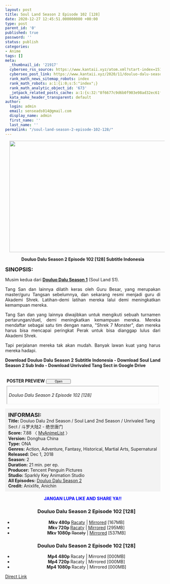 ```yaml
---
layout: post
title: Soul Land Season 2 Episode 102 [128]
date: 2020-12-27 12:45:51.000000000 +00:00
type: post
parent_id: '0'
published: true
password: ''
status: publish
categories:
- Anime
tags: []
meta:
  _thumbnail_id: '21917'
  cyberseo_rss_source: https://www.kantaii.xyz/atom.xml?start-index=151&max-results=150
  cyberseo_post_link: https://www.kantaii.xyz/2020/11/douluo-dalu-season-2-episode-102-128.html
  rank_math_news_sitemap_robots: index
  rank_math_robots: a:1:{i:0;s:5:"index";}
  rank_math_analytic_object_id: '673'
  _jetpack_related_posts_cache: a:1:{s:32:"8f6677c9d6b0f903e98ad32ec61f8deb";a:2:{s:7:"expires";i:1650288597;s:7:"payload";a:0:{}}}
  kata_make_header_transparent: default
author:
  login: admin
  email: senseads014@gmail.com
  display_name: admin
  first_name: ''
  last_name: ''
permalink: "/soul-land-season-2-episode-102-128/"
---
```

<div class="separator" style="clear: both; text-align: center;"><a href="https://1.bp.blogspot.com/-2rXKUZvIHYA/X54-l_1WUkI/AAAAAAAADQQ/4x6lxIemoeYlviybSsA39AgUDNDZpRWbACLcBGAsYHQ/s1362/Soul%2BLand%2BS2%2B-%2B102%2Bb.jpg" style="margin-left: 1em; margin-right: 1em;"><img border="0" data-original-height="765" data-original-width="1362" height="360" src="{{ site.baseurl }}/assets/2020/12/Soul%2BLand%2BS2%2B-%2B102%2Bb.jpg" width="640" /></a></div>
<p>
<div style="text-align: center;"><b>Douluo Dalu Season 2 Episode 102 [128] Subtitle Indonesia</b></p>
</div>
<p><b><span style="font-size: large;">SINOPSIS:</span></b>
<div style="text-align: justify;">Musim kedua dari <b><a href="http://www.kantaii.web.id/2018/12/douluo-dalu-season-i-batch.html" target="_blank" rel="noopener">Douluo Dalu Season 1</a></b> (Soul Land S1).</p>
<p>Tang San dan lainnya dilatih keras oleh Guru Besar, yang merupakan master/guru Tangsan sebelumnya, dan sekarang resmi menjadi guru di Akademi Shrek. Latihan-demi latihan mereka lalui demi meningkatkan kemampuan mereka.</p>
<p>Tang San dan yang lainnya diwajibkan untuk mengikuti sebuah turnamen pertarungan/duel, demi meningkatkan kemampuan mereka. Mereka mendaftar sebagai satu tim dengan nama, "Shrek 7 Monster", dan mereka harus bisa mencapai peringkat Perak untuk bisa dianggap lulus dari Akademi Shrek.</p>
<p>Tapi perjalanan mereka tak akan mudah. Banyak lawan kuat yang harus mereka hadapi.</p>
<p><b>Download Douluo Dalu Season 2 Subtitle Indonesia - Download Soul Land Season 2 Sub Indo - Download Unrivaled Tang Sect in Google Drive</b></div>
<p><a name="more"></a>
<div>
<div style="margin: 5px;">
<div class="smallfont" style="margin-bottom: 2px;"><span style="font-weight: bold;"><br />POSTER PREVIEW</span><input onclick="if (this.parentNode.parentNode.getElementsByTagName('div')[1].getElementsByTagName('div')[0].style.display != '') { this.parentNode.parentNode.getElementsByTagName('div')[1].getElementsByTagName('div')[0].style.display = ''; this.innerText = ''; this.value = ' Close..'; } else { this.parentNode.parentNode.getElementsByTagName('div')[1].getElementsByTagName('div')[0].style.display = 'none'; this.innerText = ''; this.value = ' Clik Here'; }" style="font-size: 10px; margin: 5px; padding: 0px; width: 80px;" type="button" value="Open" /></div>
<div class="alt2" style="border: 1px inset; margin: 0px; padding: 6px;">
<div style="display: none;">
<div class="separator" style="clear: both; text-align: center;"><a href="https://1.bp.blogspot.com/-T2y_8dH_ka0/X54-l_TmuaI/AAAAAAAADQM/pG1aHtVepU057LZoevrO_zVezo0l9cr4QCLcBGAsYHQ/s1361/Soul%2BLand%2BS2%2B-%2B102%2Ba.jpg" style="margin-left: 1em; margin-right: 1em;"><img border="0" data-original-height="765" data-original-width="1361" height="360" src="{{ site.baseurl }}/assets/2020/12/Soul%2BLand%2BS2%2B-%2B102%2Ba.jpg" width="640" /></a></div>
<p>
<div class="separator" style="clear: both; text-align: center;"><a href="https://1.bp.blogspot.com/-2rXKUZvIHYA/X54-l_1WUkI/AAAAAAAADQQ/4x6lxIemoeYlviybSsA39AgUDNDZpRWbACLcBGAsYHQ/s1362/Soul%2BLand%2BS2%2B-%2B102%2Bb.jpg" style="margin-left: 1em; margin-right: 1em;"><img border="0" data-original-height="765" data-original-width="1362" height="360" src="{{ site.baseurl }}/assets/2020/12/Soul%2BLand%2BS2%2B-%2B102%2Bb.jpg" width="640" /></a></div>
<p>
<div class="separator" style="clear: both; text-align: center;"><a href="https://1.bp.blogspot.com/-FvmMHqiW8Uw/X54-lyjVw2I/AAAAAAAADQU/H8xs5uoGuCAgCJWEK579jCqt1ZGyztrTQCLcBGAsYHQ/s1363/Soul%2BLand%2BS2%2B-%2B102%2Bc.jpg" style="margin-left: 1em; margin-right: 1em;"><img border="0" data-original-height="765" data-original-width="1363" height="360" src="{{ site.baseurl }}/assets/2020/12/Soul%2BLand%2BS2%2B-%2B102%2Bc.jpg" width="640" /></a></div>
<p></div>
<p><em>Douluo Dalu Season 2 Episode 102 [128]</em></div>
</div>
</div>
<p>
<div style="background-color: #f3f3f3; padding: 10px; text-align: left;"><b><span style="font-size: large;">INFORMASI:</span></b><br /><b>Title:</b> Douluo Dalu 2nd Season / Soul Land 2nd Season / Unrivaled Tang Sect / 斗罗大陆2 - 绝世唐门<br /><b>Score:</b> 7.88 〈 <a href="https://myanimelist.net/anime/37822/Douluo_Dalu_2nd_Season?q=Douluo%20Dalu" target="_blank" rel="noopener">MyAnimeList</a>&nbsp;〉<br /><b>Version:</b> Donghua China<br /><b>Type:</b> ONA<br /><b>Genres:</b> Action, Adventure, Fantasy, Historical, Martial Arts, Supernatural<br /><b>Released:</b> Dec 1, 2018<br /><b>Season:</b> 2<br /><b>Duration:</b> 21 min. per ep.<br /><b>Producer:</b> Tencent Penguin Pictures<br /><b>Studio:</b> Sparkly Key Animation Studio<br /><b>All Episodes:</b> <a href="http://www.kantaii.web.id/2020/02/douluo-dalu-season-2.html" target="_blank" rel="noopener">Douluo Dalu Season 2</a><br /><b>Credit:</b> Anixlife, Anichin</div>
<p>
<div style="text-align: center;"><b><span style="color: blue;">JANGAN LUPA LIKE AND SHARE YA!!</span></b>
<div class="dl">
<ul />
<h3 style="text-align: center;">Douluo Dalu Season 2 Episode 102 [128]</h3>
<li style="text-align: center;"><b>Mkv 480p </b><a href="https://semawur.com/t3RmVGtsSeu" target="_blank" rel="noopener">Racaty</a> | <a href="https://apk.miuiku.com/71d2A1DaN" target="_blank" rel="noopener">Mirrored</a> [167MB]</li>
<li style="text-align: center;"><b>Mkv 720p </b><a href="https://semawur.com/kBOol" target="_blank" rel="noopener">Racaty</a> | <a href="https://apk.miuiku.com/5oTF" target="_blank" rel="noopener">Mirrored</a> [295MB]</li>
<li style="text-align: center;"><b>Mkv 1080p </b><strike>Racaty</strike> | <a href="https://apk.miuiku.com/c6jyg" target="_blank" rel="noopener">Mirrored</a> [537MB]</li>
</div>
<div class="dl">
<ul />
<h3 style="text-align: center;">Douluo Dalu Season 2 Episode 102 [128]</h3>
<li style="text-align: center;"><b>Mp4 480p </b>Racaty | Mirrored [000MB]</li>
<li style="text-align: center;"><b>Mp4 720p </b>Racaty | Mirrored [000MB]</li>
<li style="text-align: center;"><b>Mp4 1080p </b>Racaty | Mirrored [000MB]</li>
</div>
</div>
<link rel="stylesheet" href="https://cdnjs.cloudflare.com/ajax/libs/font-awesome/4.7.0/css/font-awesome.min.css" />
<div class="divbtn"> <a href="https://handymansurrender.com/fihup8buzv?key=94550f7ce39444073321dde3b8782f97" class="btn"><i class="fa fa-download"></i> Direct Link</a> </div>
